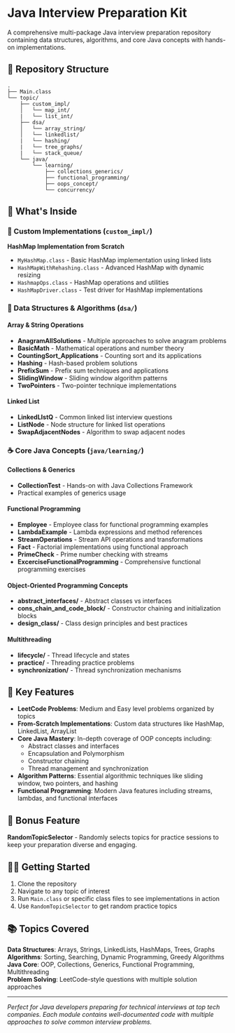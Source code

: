 # Java Interview Preparation Kit

A comprehensive multi-package Java interview preparation repository containing data structures, algorithms, and core Java concepts with hands-on implementations.

## 📁 Repository Structure

```
.
├── Main.class
└── topic/
    ├── custom_impl/
    │   └── map_int/
    |   └── list_int/
    ├── dsa/
    │   └── array_string/
    │   └── linkedlist/
    |   └── hashing/
    |   └── tree_graphs/
    |   └── stack_queue/
    └── java/
        └── learning/
            ├── collections_generics/
            ├── functional_programming/
            ├── oops_concept/
            └── concurrency/
```

## 🎯 What's Inside

### 🔧 Custom Implementations (`custom_impl/`)
**HashMap Implementation from Scratch**
- `MyHashMap.class` - Basic HashMap implementation using linked lists
- `HashMapWithRehashing.class` - Advanced HashMap with dynamic resizing
- `HashmapOps.class` - HashMap operations and utilities
- `HashMapDriver.class` - Test driver for HashMap implementations

### 🧮 Data Structures & Algorithms (`dsa/`)

#### Array & String Operations
- **AnagramAllSolutions** - Multiple approaches to solve anagram problems
- **BasicMath** - Mathematical operations and number theory
- **CountingSort_Applications** - Counting sort and its applications
- **Hashing** - Hash-based problem solutions
- **PrefixSum** - Prefix sum techniques and applications
- **SlidingWindow** - Sliding window algorithm patterns
- **TwoPointers** - Two-pointer technique implementations

#### Linked List
- **LinkedLIstQ** - Common linked list interview questions
- **ListNode** - Node structure for linked list operations
- **SwapAdjacentNodes** - Algorithm to swap adjacent nodes

### ☕ Core Java Concepts (`java/learning/`)

#### Collections & Generics
- **CollectionTest** - Hands-on with Java Collections Framework
- Practical examples of generics usage

#### Functional Programming
- **Employee** - Employee class for functional programming examples
- **LambdaExample** - Lambda expressions and method references
- **StreamOperations** - Stream API operations and transformations
- **Fact** - Factorial implementations using functional approach
- **PrimeCheck** - Prime number checking with streams
- **ExcerciseFunctionalProgramming** - Comprehensive functional programming exercises

#### Object-Oriented Programming Concepts
- **abstract_interfaces/** - Abstract classes vs interfaces
- **cons_chain_and_code_block/** - Constructor chaining and initialization blocks
- **design_class/** - Class design principles and best practices

#### Multithreading
- **lifecycle/** - Thread lifecycle and states
- **practice/** - Threading practice problems
- **synchronization/** - Thread synchronization mechanisms

## 🚀 Key Features

- **LeetCode Problems**: Medium and Easy level problems organized by topics
- **From-Scratch Implementations**: Custom data structures like HashMap, LinkedList, ArrayList
- **Core Java Mastery**: In-depth coverage of OOP concepts including:
  - Abstract classes and interfaces
  - Encapsulation and Polymorphism
  - Constructor chaining
  - Thread management and synchronization
- **Algorithm Patterns**: Essential algorithmic techniques like sliding window, two pointers, and hashing
- **Functional Programming**: Modern Java features including streams, lambdas, and functional interfaces

## 🎲 Bonus Feature
**RandomTopicSelector** - Randomly selects topics for practice sessions to keep your preparation diverse and engaging.

## 🏃‍♂️ Getting Started

1. Clone the repository
2. Navigate to any topic of interest
3. Run `Main.class` or specific class files to see implementations in action
4. Use `RandomTopicSelector` to get random practice topics

## 📚 Topics Covered

**Data Structures**: Arrays, Strings, LinkedLists, HashMaps, Trees, Graphs  
**Algorithms**: Sorting, Searching, Dynamic Programming, Greedy Algorithms  
**Java Core**: OOP, Collections, Generics, Functional Programming, Multithreading  
**Problem Solving**: LeetCode-style questions with multiple solution approaches

---

*Perfect for Java developers preparing for technical interviews at top tech companies. Each module contains well-documented code with multiple approaches to solve common interview problems.*
